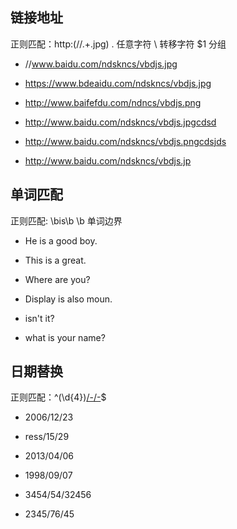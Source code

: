 ## 链接地址

正则匹配：http:(\/\/.+\.jpg)  . 任意字符  \ 转移字符 $1 分组

- //www.baidu.com/ndskncs/vbdjs.jpg

- https://www.bdeaidu.com/ndskncs/vbdjs.jpg

- http://www.baifefdu.com/ndncs/vbdjs.png

- http://www.baidu.com/ndskncs/vbdjs.jpgcdsd

- http://www.baidu.com/ndskncs/vbdjs.pngcdsjds

- http://www.baidu.com/ndskncs/vbdjs.jp



## 单词匹配

正则匹配: \bis\b   \b 单词边界
- He is a good boy.

- This is a great.

- Where are you?

- Display is also moun.

- isn't it?

- what is your name?


## 日期替换

正则匹配：^(\d{4})[/-](\d{2})[/-](\d{2})$

- 2006/12/23

- ress/15/29

- 2013/04/06

- 1998/09/07

- 3454/54/32456

- 2345/76/45

